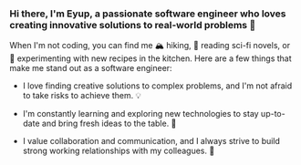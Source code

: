 ### Hi there, I'm Eyup, a passionate software engineer who loves creating innovative solutions to real-world problems 🌟

When I'm not coding, you can find me 🏔️ hiking, 📖 reading sci-fi novels, or 🍴 experimenting with new recipes in the kitchen. Here are a few things that make me stand out as a software engineer:

- I love finding creative solutions to complex problems, and I'm not afraid to take risks to achieve them. 💡

- I'm constantly learning and exploring new technologies to stay up-to-date and bring fresh ideas to the table. 🚀

- I value collaboration and communication, and I always strive to build strong working relationships with my colleagues. 🤝
